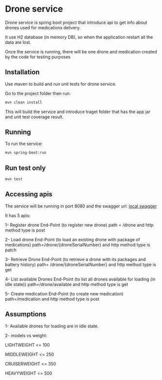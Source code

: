 # Drone service

Drone service is spring boot project that introduce api to get info about drones used for medications delivery.

It use H2 database (in memory DB), so when the application restart all the data are lost.

Once the service is running, there will be one drone and medication created by the code for testing purposes

## Installation

Use maven to build and run unit tests for drone service.

Go to the project folder then run:

```bash
mvn clean install
```
This will build the service and introduce traget folder that has the app jar and unit test coverage result.

## Running

To run the service:

```bash
mvn spring-boot:run
```

## Run test only

```bash
mvn test
```

## Accessing apis

The service will be running in port 8080 and the swagger url: [local swagger](http://localhost:8080/drone-service/swagger-ui.html)

It has 5 apis:

1- Register drone End-Point (to register new drone) path = /drone and http method type is post

2- Load drone End-Point (to load an existing drone with package of medications) path=/drone/{droneSerialNumber} and http method type is patch

3- Retrieve Drone End-Point (to retrieve a drone with its packages and battery history) path= /drone/{droneSerialNumber} and http method type is get

4- List available Drones End-Point (to list all drones available for loading (in idle state)) path=/drone/available and http method type is get

5- Create medication End-Point (to create new medication) path=/medication and http method type is post

## Assumptions

1- Available drones for loading are in idle state.

2- models vs weight:

LIGHTWEIGHT <= 100

MIDDLEWEIGHT <= 250

CRUISERWEIGHT <= 350

HEAVYWEIGHT <= 500